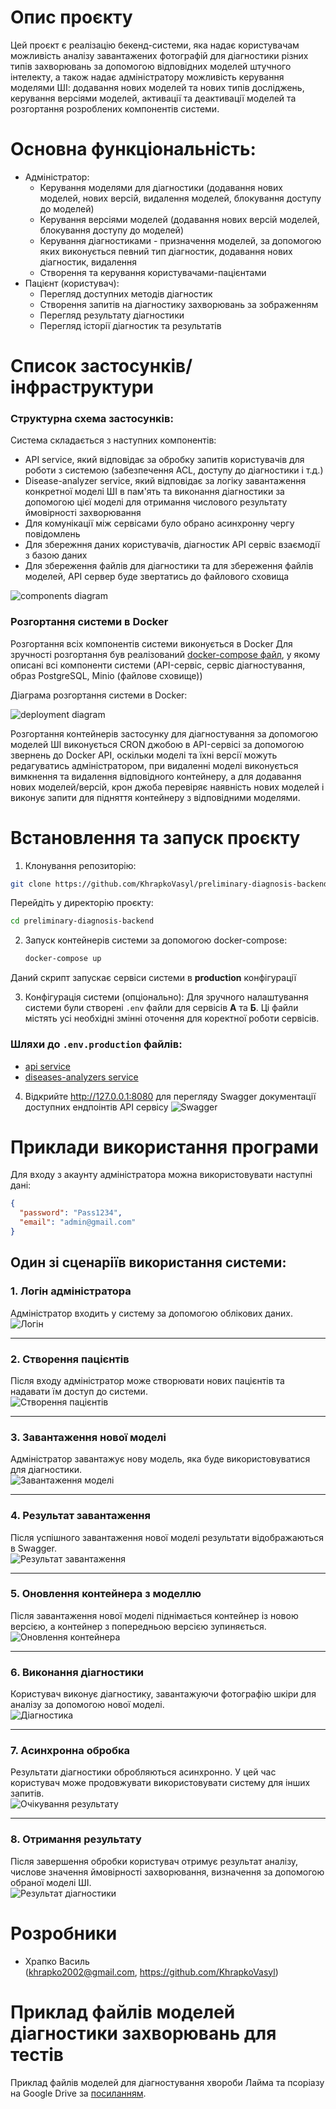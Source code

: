 # Опис проєкту

Цей проєкт є реалізацію бекенд-системи, яка надає користувачам можливість аналізу завантажених фотографій для діагностики різних типів захворювань за допомогою відповідних моделей штучного інтелекту, а також надає адміністратору можливість керування моделями ШІ: додавання нових моделей та нових типів досліджень, керування версіями моделей, активації та деактивації моделей та розгортання розроблених компонентів системи.

# Основна функціональність:

- Адміністратор:
  - Керування моделями для діагностики (додавання нових моделей, нових версій, видалення моделей, блокування доступу до моделей)
  - Керування версіями моделей (додавання нових версій моделей, блокування доступу до моделей)
  - Керування діагностиками - призначення моделей, за допомогою яких виконується певний тип діагностик, додавання нових діагностик, видалення
  - Створення та керування користувачами-пацієнтами<br>
- Пацієнт (користувач):
  - Перегляд доступних методів діагностик
  - Створення запитів на діагностику захворювань за зображенням
  - Перегляд результату діагностики
  - Перегляд історії діагностик та результатів

# Список застосунків/інфраструктури

### Структурна схема застосунків:

Система складається з наступних компонентів:

- API service, який відповідає за обробку запитів користувачів для роботи з системою (забезпечення ACL, доступу до діагностики і т.д.)
- Disease-analyzer service, який відповідає за логіку завантаження конкретної моделі ШІ в пам'ять та виконання діагностики за допомогою цієї моделі для отримання числового результату ймовірності захворювання
- Для комунікації між сервісами було обрано асинхронну чергу повідомлень
- Для збережння даних користувачів, діагностик API сервіс взаємодії з базою даних
- Для збереження файлів для діагностики та для збереження файлів моделей, API сервер буде звертатись до файлового сховища

![components diagram](./assets/components_diagram.png)

### Розгортання системи в Docker

Розгортання всіх компонентів системи виконується в Docker
Для зручності розгортання був реалізований [docker-compose файл](./docker-compose.yml), у якому описані всі компоненти системи (API-сервіс, сервіс діагностування, образ PostgreSQL, Minio (файлове сховище))

Діаграма розгортання системи в Docker:

![deployment diagram](./assets/deployment_diagram.png)

Розгортання контейнерів застосунку для діагностування за допомогою моделей ШІ виконується CRON джобою в API-сервісі за допомогою звернень до Docker API, оскільки моделі та їхні версії можуть редагуватись адміністратором, при видаленні моделі виконується вимкнення та видалення відповідного контейнеру, а для додавання нових моделей/версій, крон джоба перевіряє наявність нових моделей і виконує запити для підняття контейнеру з відповідними моделями.

# Встановлення та запуск проєкту

1. Клонування репозиторію:

```sh
git clone https://github.com/KhrapkoVasyl/preliminary-diagnosis-backend.git
```

Перейдіть у директорію проєкту:

```sh
cd preliminary-diagnosis-backend
```

2. Запуск контейнерів системи за допомогою docker-compose:

   ```sh
   docker-compose up
   ```

Даний скрипт запускає сервіси системи в **production** конфігурації

3. Конфігурація системи (опціонально):
   Для зручного налаштування системи були створені `.env` файли для сервісів **А** та **Б**. Ці файли містять усі необхідні змінні оточення для коректної роботи сервісів.

### Шляхи до `.env.production` файлів:

- [api service](./services/api/.env.production)
- [diseases-analyzers service](./services/diseases-analyzers/.env.production)

4. Відкрийте http://127.0.0.1:8080 для перегляду Swagger документації доступних ендпоінтів API сервісу
   ![Swagger](./assets/swagger-screenshot.png)

# Приклади використання програми

Для входу з акаунту адміністратора можна використовувати наступні дані:

```json
{
  "password": "Pass1234",
  "email": "admin@gmail.com"
}
```

## Один зі сценаріїв використання системи:

### 1. Логін адміністратора

Адміністратор входить у систему за допомогою облікових даних.  
![Логін](./assets/1_signin.png)

---

### 2. Створення пацієнтів

Після входу адміністратор може створювати нових пацієнтів та надавати їм доступ до системи.  
![Створення пацієнтів](./assets/2_creating_patients.png)

---

### 3. Завантаження нової моделі

Адміністратор завантажує нову модель, яка буде використовуватися для діагностики.  
![Завантаження моделі](./assets/3_uploading_psoriasis_v2.png)

---

### 4. Результат завантаження

Після успішного завантаження нової моделі результати відображаються в Swagger.  
![Результат завантаження](./assets/4_result_uploading_model_version.png)

---

### 5. Оновлення контейнера з моделлю

Після завантаження нової моделі піднімається контейнер із новою версією, а контейнер з попередньою версією зупиняється.  
![Оновлення контейнера](./assets/5_deploy_new_model.png)

---

### 6. Виконання діагностики

Користувач виконує діагностику, завантажуючи фотографію шкіри для аналізу за допомогою нової моделі.  
![Діагностика](./assets/6_diagnostic.png)

---

### 7. Асинхронна обробка

Результати діагностики обробляються асинхронно. У цей час користувач може продовжувати використовувати систему для інших запитів.  
![Очікування результату](./assets/7_diagnostics_pending.png)

---

### 8. Отримання результату

Після завершення обробки користувач отримує результат аналізу, числове значення ймовірності захворювання, визначення за допомогою обраної моделі ШІ.  
![Результат діагностики](./assets/8_diagnostics_result.png)

# Розробники

- Храпко Василь <br>
  (khrapko2002@gmail.com, https://github.com/KhrapkoVasyl) <br>

# Приклад файлів моделей діагностики захворювань для тестів

Приклад файлів моделей для діагностування хвороби Лайма та псоріазу на Google Drive за [посиланням](https://drive.google.com/drive/folders/14ukxHgfACpv9PqyXL7VfTAum7O4rFfMU?usp=sharing).
